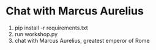 # Chat with Marcus Aurelius

1. pip install -r requirements.txt
2. run workshop.py
3. chat with Marcus Aurelius, greatest emperor of Rome


